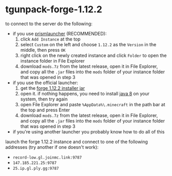 # tgunpack-forge-1.12.2

to connect to the server do the following:
- if you use [prismlauncher](https://prismlauncher.org) (RECOMMENDED):
	1. click `Add Instance` at the top
	2. select `Custom` on the left and choose `1.12.2` as the `Version` in the middle, then press `OK`
	3. right click on the newly created instance and click `Folder` to open the instance folder in File Explorer
	4. download `mods.7z` from the latest release, open it in File Explorer, and copy all the `.jar` files into the `mods` folder of your instance folder that was opened in step 3
- if you use the official launcher:
	1. get the [forge 1.12.2 installer jar](https://maven.minecraftforge.net/net/minecraftforge/forge/1.12.2-14.23.5.2860/forge-1.12.2-14.23.5.2860-installer.jar)
	2. open it. if nothing happens, you need to install [java 8](https://www.java.com/download) on your system, then try again
	3. open File Explorer and paste `%AppData%\.minecraft` in the path bar at the top and press Enter
	4. download `mods.7z` from the latest release, open it in File Explorer, and copy all the `.jar` files into the `mods` folder of your instance folder that was opened in step 3
- if you're using another launcher you probably know how to do all of this

launch the forge 1.12.2 instance and connect to one of the following addresses (try another if one doesn't work):
- `record-low.gl.joinmc.link:9787`
- `147.185.221.25:9787`
- `25.ip.gl.ply.gg:9787`
